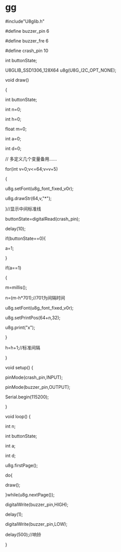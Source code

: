 # gg
#include"U8glib.h"

#define buzzer_pin 6

#define buzzer_fre 6

#define crash_pin 10

int buttonState;

U8GLIB_SSD1306_128X64 u8g(U8G_I2C_OPT_NONE);

void draw()

{

int buttonState;

int n=0;

int h=0;

float m=0;

int a=0;

int d=0;

// 多定义几个变量备用……

for(int v=0;v<=64;v=v+5)

{

u8g.setFont(u8g_font_fixed_v0r);

u8g.drawStr(64,v,"*");

}//显示中间标准线

buttonState=digitalRead(crash_pin);

delay(10);

if(buttonState==0){

a=1;

}

if(a==1)

{

m=millis();

n=(m-h*701);//701为间隔时间

u8g.setFont(u8g_font_fixed_v0r);

u8g.setPrintPos(64+n,32);

u8g.print("x");

}

h=h+1;//标准间隔

}

void setup() {

pinMode(crash_pin,INPUT);

pinMode(buzzer_pin,OUTPUT);

Serial.begin(115200);

}

void loop() {

int n;

int buttonState;

int a;

int d;

u8g.firstPage();

do{

draw();

}while(u8g.nextPage());

digitalWrite(buzzer_pin,HIGH);

delay(1);

digitalWrite(buzzer_pin,LOW);

delay(500);//响铃

}
